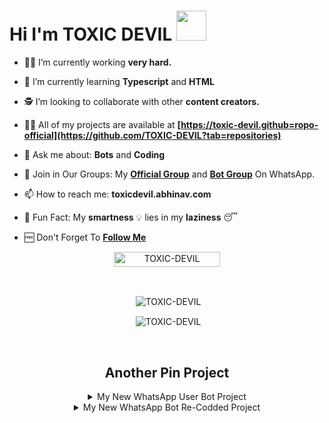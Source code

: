 # Hi I'm TOXIC DEVIL&nbsp;<a href="Hey"><img src="https://raw.githubusercontent.com/TOXIC-DEVIL/TOXIC-DEVIL/TOXIC-DEVIL-OFFICIAL/media/Hi.gif" width="48px"></a>

- 🧑‍🏫 I’m currently working **very hard.**

- 📖 I’m currently learning **Typescript** and **HTML**

- 🕵️ I’m looking to collaborate with other **content creators.**

- 👨‍💻 All of my projects are available at
                   **[https://toxic-devil.github=ropo-official](https://github.com/TOXIC-DEVIL?tab=repositories)**

- 💬 Ask me about: **Bots** and **Coding**

- 🦜 Join in Our Groups: My **[Official Group](https://chat.whatsapp.com/KMHpUACludA5XIcPncFkl1)** and **[Bot Group](https://chat.whatsapp.com/Dt8hkeRksp29Cybh4AUSwm)** On WhatsApp.

- 📫 How to reach me: **toxicdevil.abhinav.com**

- 🤣 Fun Fact: My **smartness** 💡 lies in my **laziness** 😴

- 🆓 Don't Forget To **[Follow Me](https://github.com/TOXIC-DEVIL)**

<p align="center"> <a href="TOXIC-DEVIL"><img width="170px" height="24" src="https://komarev.com/ghpvc/?username=TOXIC-DEVIL&label=PROFILE%20VISITORS&color=green&style=flat-square" alt="TOXIC-DEVIL" /></a> </p><br> 


<div align="center">
<p>&nbsp;<img align="center" src="https://github-readme-stats.vercel.app/api?username=TOXIC-DEVIL&show_icons=true&theme=nightowl" alt="TOXIC-DEVIL" /></p>

<p>&nbsp;<img align="center" src="https://github-readme-stats.vercel.app/api/top-langs/?username=TOXIC-DEVIL&theme=algolia&layout=compact&langs_count=10&hide_border=true&show_icons=true" alt="TOXIC-DEVIL"/></p></a><br> 

## Another Pin Project
<details>
  <summary>My New WhatsApp User Bot Project</summary>
   <a href="https://github.com/TOXIC-DEVIL/Felix-Userbot">
    <img src="https://github-readme-stats.vercel.app/api/pin/?username=TOXIC-DEVIL&repo=Felix-Userbot">
  </a>
</details>
<details>
  <summary>My New WhatsApp Bot Re-Codded Project</summary>
   <a href="https://github.com/TOXIC-DEVIL/WhatsAsenaPublic">
    <img src="https://github-readme-stats.vercel.app/api/pin/?username=TOXIC-DEVIL&repo=WhatsAsenaPublic">
  </a>
